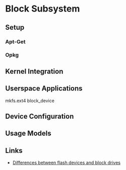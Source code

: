 Block Subsystem
==


## Setup

### Apt-Get


### Opkg


## Kernel Integration

## Userspace Applications

mkfs.ext4 block_device

## Device Configuration


## Usage Models

## Links

- [Differences between flash devices and block drives](http://www.linux-mtd.infradead.org/faq/general.html#L_mtd_vs_hdd)
